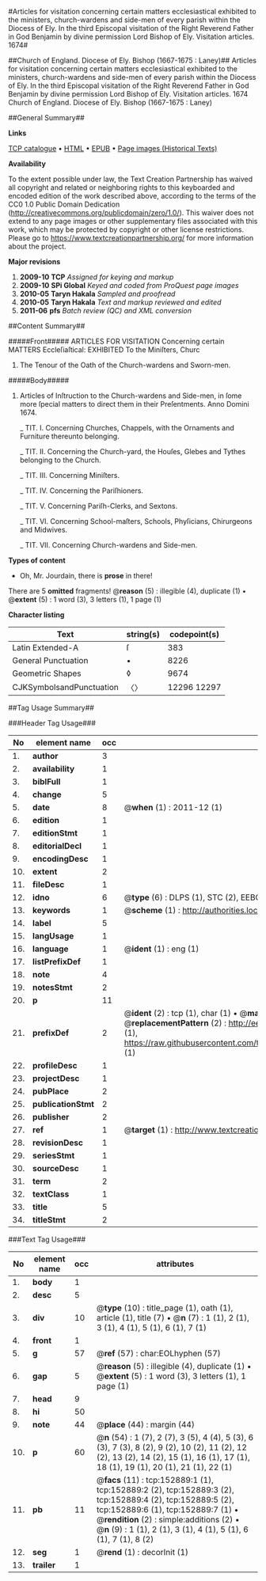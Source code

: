 #Articles for visitation concerning certain matters ecclesiastical exhibited to the ministers, church-wardens and side-men of every parish within the Diocess of Ely. In the third Episcopal visitation of the Right Reverend Father in God Benjamin by divine permission Lord Bishop of Ely. Visitation articles. 1674#

##Church of England. Diocese of Ely. Bishop (1667-1675 : Laney)##
Articles for visitation concerning certain matters ecclesiastical exhibited to the ministers, church-wardens and side-men of every parish within the Diocess of Ely. In the third Episcopal visitation of the Right Reverend Father in God Benjamin by divine permission Lord Bishop of Ely.
Visitation articles. 1674
Church of England. Diocese of Ely. Bishop (1667-1675 : Laney)

##General Summary##

**Links**

[TCP catalogue](http://www.ota.ox.ac.uk/tcp/)  • 
[HTML](http://tei.it.ox.ac.uk/tcp/Texts-HTML/free/A79/A79593.html)  • 
[EPUB](http://tei.it.ox.ac.uk/tcp/Texts-EPUB/free/A79/A79593.epub) • 
[Page images (Historical Texts)](https://historicaltexts.jisc.ac.uk/eebo-99895474e)

**Availability**

To the extent possible under law, the Text Creation Partnership has waived all copyright and related or neighboring rights to this keyboarded and encoded edition of the work described above, according to the terms of the CC0 1.0 Public Domain Dedication (http://creativecommons.org/publicdomain/zero/1.0/). This waiver does not extend to any page images or other supplementary files associated with this work, which may be protected by copyright or other license restrictions. Please go to https://www.textcreationpartnership.org/ for more information about the project.

**Major revisions**

1. __2009-10__ __TCP__ *Assigned for keying and markup*
1. __2009-10__ __SPi Global__ *Keyed and coded from ProQuest page images*
1. __2010-05__ __Taryn Hakala__ *Sampled and proofread*
1. __2010-05__ __Taryn Hakala__ *Text and markup reviewed and edited*
1. __2011-06__ __pfs__ *Batch review (QC) and XML conversion*

##Content Summary##

#####Front#####
ARTICLES FOR VISITATION Concerning certain MATTERS Eccleſiaſtical: EXHIBITED To the Miniſters, Churc
1. The Tenour of the Oath of the Church-wardens and Sworn-men.

#####Body#####

1. Articles of Inſtruction to the Church-wardens and Side-men, in ſome more ſpecial matters to direct them in their Preſentments. Anno Domini 1674.

    _ TIT. I. Concerning Churches, Chappels, with the Ornaments and Furniture thereunto belonging.

    _ TIT. II. Concerning the Church-yard, the Houſes, Glebes and Tythes belonging to the Church.

    _ TIT. III. Concerning Miniſters.

    _ TIT. IV. Concerning the Pariſhioners.

    _ TIT. V. Concerning Pariſh-Clerks, and Sextons.

    _ TIT. VI. Concerning School-maſters, Schools, Phyſicians, Chirurgeons and Midwives.

    _ TIT. VII. Concerning Church-wardens and Side-men.

**Types of content**

  * Oh, Mr. Jourdain, there is **prose** in there!

There are 5 **omitted** fragments! 
 @__reason__ (5) : illegible (4), duplicate (1)  •  @__extent__ (5) : 1 word (3), 3 letters (1), 1 page (1)

**Character listing**


|Text|string(s)|codepoint(s)|
|---|---|---|
|Latin Extended-A|ſ|383|
|General Punctuation|•|8226|
|Geometric Shapes|◊|9674|
|CJKSymbolsandPunctuation|〈〉|12296 12297|

##Tag Usage Summary##

###Header Tag Usage###

|No|element name|occ|attributes|
|---|---|---|---|
|1.|__author__|3||
|2.|__availability__|1||
|3.|__biblFull__|1||
|4.|__change__|5||
|5.|__date__|8| @__when__ (1) : 2011-12 (1)|
|6.|__edition__|1||
|7.|__editionStmt__|1||
|8.|__editorialDecl__|1||
|9.|__encodingDesc__|1||
|10.|__extent__|2||
|11.|__fileDesc__|1||
|12.|__idno__|6| @__type__ (6) : DLPS (1), STC (2), EEBO-CITATION (1), PROQUEST (1), VID (1)|
|13.|__keywords__|1| @__scheme__ (1) : http://authorities.loc.gov/ (1)|
|14.|__label__|5||
|15.|__langUsage__|1||
|16.|__language__|1| @__ident__ (1) : eng (1)|
|17.|__listPrefixDef__|1||
|18.|__note__|4||
|19.|__notesStmt__|2||
|20.|__p__|11||
|21.|__prefixDef__|2| @__ident__ (2) : tcp (1), char (1)  •  @__matchPattern__ (2) : ([0-9\-]+):([0-9IVX]+) (1), (.+) (1)  •  @__replacementPattern__ (2) : http://eebo.chadwyck.com/downloadtiff?vid=$1&page=$2 (1), https://raw.githubusercontent.com/textcreationpartnership/Texts/master/tcpchars.xml#$1 (1)|
|22.|__profileDesc__|1||
|23.|__projectDesc__|1||
|24.|__pubPlace__|2||
|25.|__publicationStmt__|2||
|26.|__publisher__|2||
|27.|__ref__|1| @__target__ (1) : http://www.textcreationpartnership.org/docs/. (1)|
|28.|__revisionDesc__|1||
|29.|__seriesStmt__|1||
|30.|__sourceDesc__|1||
|31.|__term__|2||
|32.|__textClass__|1||
|33.|__title__|5||
|34.|__titleStmt__|2||


###Text Tag Usage###

|No|element name|occ|attributes|
|---|---|---|---|
|1.|__body__|1||
|2.|__desc__|5||
|3.|__div__|10| @__type__ (10) : title_page (1), oath (1), article (1), title (7)  •  @__n__ (7) : 1 (1), 2 (1), 3 (1), 4 (1), 5 (1), 6 (1), 7 (1)|
|4.|__front__|1||
|5.|__g__|57| @__ref__ (57) : char:EOLhyphen (57)|
|6.|__gap__|5| @__reason__ (5) : illegible (4), duplicate (1)  •  @__extent__ (5) : 1 word (3), 3 letters (1), 1 page (1)|
|7.|__head__|9||
|8.|__hi__|50||
|9.|__note__|44| @__place__ (44) : margin (44)|
|10.|__p__|60| @__n__ (54) : 1 (7), 2 (7), 3 (5), 4 (4), 5 (3), 6 (3), 7 (3), 8 (2), 9 (2), 10 (2), 11 (2), 12 (2), 13 (2), 14 (2), 15 (1), 16 (1), 17 (1), 18 (1), 19 (1), 20 (1), 21 (1), 22 (1)|
|11.|__pb__|11| @__facs__ (11) : tcp:152889:1 (1), tcp:152889:2 (2), tcp:152889:3 (2), tcp:152889:4 (2), tcp:152889:5 (2), tcp:152889:6 (1), tcp:152889:7 (1)  •  @__rendition__ (2) : simple:additions (2)  •  @__n__ (9) : 1 (1), 2 (1), 3 (1), 4 (1), 5 (1), 6 (1), 7 (1), 8 (2)|
|12.|__seg__|1| @__rend__ (1) : decorInit (1)|
|13.|__trailer__|1||
